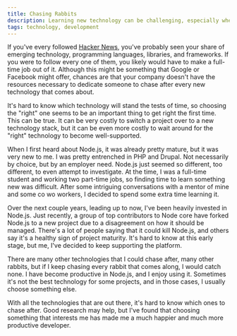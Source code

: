 ```yaml
---
title: Chasing Rabbits
description: Learning new technology can be challenging, especially when there are so many things to learn.
tags: technology, development
---
```


If you've every followed [Hacker News](https://news.ycombinator.com/news),
you've probably seen your share of emerging technology, programming languages,
libraries, and frameworks. If you were to follow every one of them, you likely
would have to make a full-time job out of it. Although this might be something
that Google or Facebook might offer, chances are that your company doesn't have
the resources necessary to dedicate someone to chase after every new technology
that comes about.

It's hard to know which technology will stand the tests of time, so choosing the
"right" one seems to be an important thing to get right the first time. This can
be true. It can be very costly to switch a project over to a new technology
stack, but it can be even more costly to wait around for the "right" technology
to become well-supported.

When I first heard about Node.js, it was already pretty mature, but it was very
new to me. I was pretty entrenched in PHP and Drupal. Not necessarily by choice,
but by an employer need. Node.js just seemed so different, too different, to
even attempt to investigate. At the time, I was a full-time student and working
two part-time jobs, so finding time to learn something new was difficult. After
some intriguing conversations with a mentor of mine and some co wo workers, I
decided to spend some extra time learning it.

Over the next couple years, leading up to now, I've been heavily invested in
Node.js. Just recently, a group of top contributors to Node core have forked
Node.js to a new project due to a disagreement on how it should be managed.
There's a lot of people saying that it could kill Node.js, and others say it's a
healthy sign of project maturity. It's hard to know at this early stage, but me,
I've decided to keep supporting the platform.

There are many other technologies that I could chase after, many other rabbits,
but if I keep chasing every rabbit that comes along, I would catch none. I have
become productive in Node.js, and I enjoy using it. Sometimes it's not the best
technology for some projects, and in those cases, I usually choose something
else.

With all the technologies that are out there, it's hard to know which ones to
chase after. Good research may help, but I've found that choosing something that
interests me has made me a much happier and much more productive developer.
